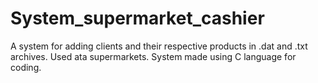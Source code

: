# System_supermarket_cashier
 A system for adding clients and their respective products in .dat and .txt archives. Used ata supermarkets. System made using C language for coding.
